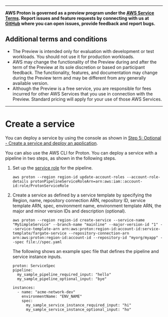 --------

**AWS Proton is governed as a preview program under the [AWS Service Terms](https://aws.amazon.com/service-terms/)\. Report issues and feature requests by connecting with us at [GitHub](https://github.com/aws/aws-proton-public-roadmap) where you can open issues, provide feedback and report bugs\.**

## Additional terms and conditions<a name="preview-banner"></a>
+ The Preview is intended only for evaluation with development or test workloads\. You should not use it for production workloads\.
+ AWS may change the functionality of the Preview during and after the term of the Preview at its sole discretion or based on participant feedback\. The functionality, features, and documentation may change during the Preview term and may be different from any generally available version\.
+ Although the Preview is a free service, you are responsible for fees incurred for other AWS Services that you use in connection with the Preview\. Standard pricing will apply for your use of those AWS Services\.

--------

# Create a service<a name="ag-create-svc"></a>

You can deploy a service by using the console as shown in [Step 5: Optional \- Create a service and deploy an application](ag-getting-started.md#ag-getting-started-step5)\.

You can also use the AWS CLI for Proton\. You can deploy a service with a pipeline in two steps, as shown in the following steps\.

1. Set up the [service role](ag-controlling-access.md#codepipeline-arrow-svc-role) for the pipeline\.

   ```
   aws proton --region region-id update-account-roles --account-role-details protonPipelineServiceRoleArn=arn:aws:iam::account-id:role/ProtonServiceRole
   ```

1. Create a service as defined by a service template by specifying the Region, name, repository connection ARN, repository ID, service template ARN, spec, environment name, environment template ARN, the major and minor version IDs and description \(optional\)\.

   ```
   aws proton --region region-id create-service --service-name "MySimpleService" --branch-name "mainline" --major-version-id "1" --service-template-arn arn:aws:proton:region-id:account-id:service-template/fargate-service --repository-connection-arn arn:aws:proton:region-id:account-id --repository-id "myorg/myapp" --spec file://spec.yaml
   ```

   The following shows an example spec file that defines the pipeline and service instance inputs\.

   ```
   proton: ServiceSpec
   pipeline:
     my_sample_pipeline_required_input: "hello"
     my_sample_pipeline_optional_input: "bye"
   
   instances:
     - name: "acme-network-dev"
       environmentName: "ENV_NAME"
       spec:
         my_sample_service_instance_required_input: "hi"
         my_sample_service_instance_optional_input: "ho"
   ```